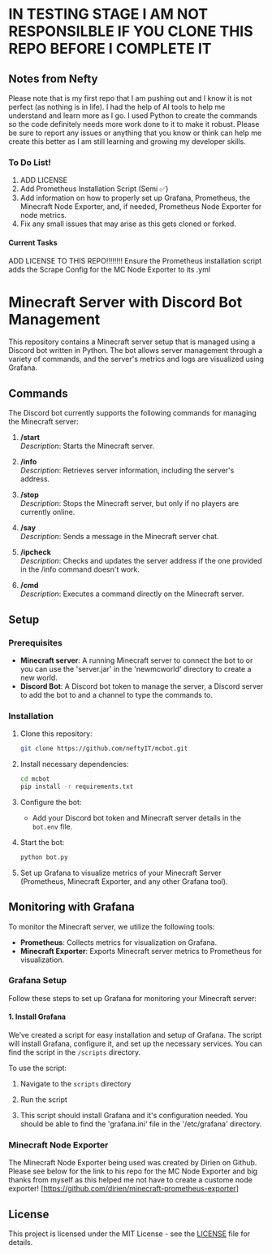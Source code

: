 # IN TESTING STAGE I AM NOT RESPONSILBLE IF YOU CLONE THIS REPO BEFORE I COMPLETE IT

## Notes from Nefty

Please note that is my first repo that I am pushing out and I know it is not perfect (as nothing is in life). I had the help of AI tools to help me understand and learn more as I go. I used Python to create the commands so the code definitely needs more work done to it to make it robust. Please be sure to report any issues or anything that you know or think can help me create this better as I am still learning and growing my developer skills.

### To Do List!

1. ADD LICENSE
2. Add Prometheus Installation Script (Semi ✅)
3. Add information on how to properly set up Grafana, Prometheus, the Minecraft Node Exporter, and, if needed, Prometheus Node Exporter for node metrics.
4. Fix any small issues that may arise as this gets cloned or forked.

#### Current Tasks
ADD LICENSE TO THIS REPO!!!!!!!!
Ensure the Prometheus installation script adds the Scrape Config for the MC Node Exporter to its .yml

# Minecraft Server with Discord Bot Management

This repository contains a Minecraft server setup that is managed using a Discord bot written in Python. The bot allows server management through a variety of commands, and the server's metrics and logs are visualized using Grafana.

## Commands

The Discord bot currently supports the following commands for managing the Minecraft server:

1. **/start**  
   *Description*: Starts the Minecraft server.

2. **/info**  
   *Description*: Retrieves server information, including the server's address.

3. **/stop**  
   *Description*: Stops the Minecraft server, but only if no players are currently online.

4. **/say <message>**  
   *Description*: Sends a message in the Minecraft server chat.

5. **/ipcheck**  
   *Description*: Checks and updates the server address if the one provided in the /info command doesn't work.

6. **/cmd <command>**  
   *Description*: Executes a command directly on the Minecraft server.

## Setup

### Prerequisites
- **Minecraft server**: A running Minecraft server to connect the bot to or you can use the 'server.jar' in the 'newmcworld' directory to create a new world.
- **Discord Bot**: A Discord bot token to manage the server, a Discord server to add the bot to and a channel to type the commands to.

### Installation
1. Clone this repository:
    ```bash
    git clone https://github.com/neftyIT/mcbot.git
    ```

2. Install necessary dependencies:
    ```bash
    cd mcbot
    pip install -r requirements.txt
    ```

3. Configure the bot:
    - Add your Discord bot token and Minecraft server details in the `bot.env` file.

4. Start the bot:
    ```bash
    python bot.py
    ```

5. Set up Grafana to visualize metrics of your Minecraft Server (Prometheus, Minecraft Exporter, and any other Grafana tool).

## Monitoring with Grafana

To monitor the Minecraft server, we utilize the following tools:

- **Prometheus**: Collects metrics for visualization on Grafana.
- **Minecraft Exporter**: Exports Minecraft server metrics to Prometheus for visualization.

### Grafana Setup

Follow these steps to set up Grafana for monitoring your Minecraft server:

#### 1. **Install Grafana**

We’ve created a script for easy installation and setup of Grafana. The script will install Grafana, configure it, and set up the necessary services. You can find the script in the `/scripts` directory.

To use the script:

1. Navigate to the `scripts` directory

2. Run the script

3. This script should install Grafana and it's configuration needed. You should be able to find the 'grafana.ini' file in the '/etc/grafana' directory.

### Minecraft Node Exporter
The Minecraft Node Exporter being used was created by Dirien on Github. Please see below for the link to his repo for the MC Node Exporter and big thanks from myself as this helped me not have to create a custome node exporter!
[https://github.com/dirien/minecraft-prometheus-exporter]

## License

This project is licensed under the MIT License - see the [LICENSE](LICENSE) file for details.
